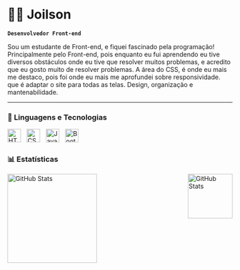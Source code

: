 # 🧑‍💻 Joilson

**`Desenvolvedor Front-end`**

Sou um estudante de Front-end, e fiquei fascinado pela programação! Principalmente pelo Front-end, pois enquanto eu fui aprendendo eu tive diversos obstáculos onde eu tive que resolver muitos problemas, e acredito que eu gosto muito de resolver problemas. A área do CSS, é onde eu mais me destaco, pois foi onde eu mais me aprofundei sobre responsividade. que é adaptar o site para todas as telas. Design, organização e mantenabilidade.




---

### 🤖 Linguagens e Tecnologias

<img 
    align="left" 
    alt="HTML"
    title="HTML" 
    width="30px" 
    style="padding-right: 10px;" 
    src="https://cdn.jsdelivr.net/gh/devicons/devicon@latest/icons/html5/html5-original.svg" 
/>
<img 
    align="left" 
    alt="CSS" 
    title="CSS"
    width="30px" 
    style="padding-right: 10px;" 
    src="https://cdn.jsdelivr.net/gh/devicons/devicon@latest/icons/css3/css3-original.svg" 
/>
<img 
    align="left" 
    alt="JavaScript" 
    title="JavaScript"
    width="30px" 
    style="padding-right: 10px;" 
    src="https://cdn.jsdelivr.net/gh/devicons/devicon@latest/icons/javascript/javascript-original.svg" 
/>
<img 
    align="left" 
    alt="Bootstrap"
    title="Bootstrap" 
    width="30px" 
    style="padding-right: 10px;" 
    src="https://cdn.jsdelivr.net/gh/devicons/devicon@latest/icons/bootstrap/bootstrap-original.svg" 
/>
<br/>
<br/>

### 📊 Estatísticas
<img 
      align="left" 
      alt="GitHub Stats" 
      height="200" 
    style="padding-right: 10px;"
      src="https://github-readme-stats.vercel.app/api?username=DevJoilsonBr&show_icons=true&include_all_commits=true&locale=pt-br" 
  />

<img 
     align="right" 
      alt="GitHub Stats" 
      height="100" 
      src="https://github-readme-stats.vercel.app/api/top-langs/?username=DevJoilsonBr" 
  />



